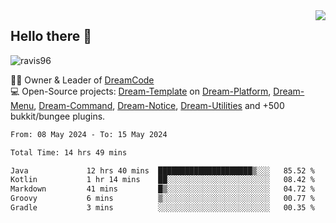 <img align='right' src="https://github-readme-stats.vercel.app/api?username=Ravis96&show_icons=true">

## Hello there 👋
<p align="left"> <img src="https://komarev.com/ghpvc/?username=ravis96&label=Profile%20views&color=0e75b6&style=flat" alt="ravis96" /> </p>

👨‍💻 Owner & Leader of [DreamCode](https://github.com/DreamPoland) <br>
💻 Open-Source projects: [Dream-Template](https://github.com/DreamPoland/dream-template) on [Dream-Platform](https://github.com/DreamPoland/dream-platform), [Dream-Menu](https://github.com/DreamPoland/dream-menu), [Dream-Command](https://github.com/DreamPoland/dream-command), [Dream-Notice](https://github.com/DreamPoland/dream-notice), [Dream-Utilities](https://github.com/DreamPoland/dream-utilities) and +500 bukkit/bungee plugins.

<!--START_SECTION:waka-->

```txt
From: 08 May 2024 - To: 15 May 2024

Total Time: 14 hrs 49 mins

Java             12 hrs 40 mins  █████████████████████▒░░░   85.52 %
Kotlin           1 hr 14 mins    ██░░░░░░░░░░░░░░░░░░░░░░░   08.42 %
Markdown         41 mins         █▒░░░░░░░░░░░░░░░░░░░░░░░   04.72 %
Groovy           6 mins          ▒░░░░░░░░░░░░░░░░░░░░░░░░   00.77 %
Gradle           3 mins          ░░░░░░░░░░░░░░░░░░░░░░░░░   00.35 %
```

<!--END_SECTION:waka-->

